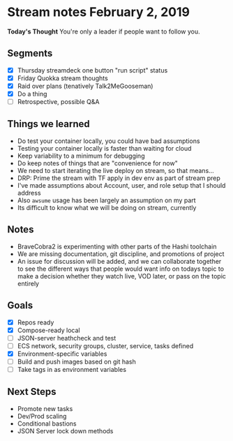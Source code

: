 # Stream notes February 2, 2019

**Today's Thought**
You're only a leader if people want to follow you.

## Segments

- [x] Thursday streamdeck one button "run script" status
- [x] Friday Quokka stream thoughts
- [x] Raid over plans (tenatively Talk2MeGooseman)
- [x] Do a thing
- [ ] Retrospective, possible Q&A

## Things we learned

- Do test your container locally, you could have bad assumptions
- Testing your container locally is faster than waiting for cloud
- Keep variability to a minimum for debugging
- Do keep notes of things that are "convenience for now"
- We need to start iterating the live deploy on stream, so that means...
- DRP: Prime the stream with TF apply in dev env as part of stream prep
- I've made assumptions about Account, user, and role setup that I should address
- Also `awsume` usage has been largely an assumption on my part
- Its difficult to know what we will be doing on stream, currently

## Notes

- BraveCobra2 is experimenting with other parts of the Hashi toolchain
- We are missing documentation, git discipline, and promotions of project
- An issue for discussion will be added, and we can collaborate together to see the different ways that people would want info on todays topic to make a decision whether they watch live, VOD later, or pass on the topic entirely

## Goals

- [x] Repos ready
- [x] Compose-ready local
- [ ] JSON-server heathcheck and test
- [ ] ECS network, security groups, cluster, service, tasks defined
- [x] Environment-specific variables
- [ ] Build and push images based on git hash
- [ ] Take tags in as environment variables

## Next Steps

- Promote new tasks
- Dev/Prod scaling
- Conditional bastions
- JSON Server lock down methods
